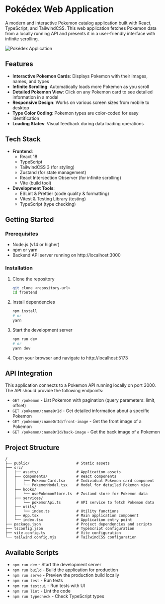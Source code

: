 # Pokédex Web Application

A modern and interactive Pokemon catalog application built with React, TypeScript, and TailwindCSS. This web application fetches Pokemon data from a locally running API and presents it in a user-friendly interface with infinite scrolling.

![Pokédex Application](https://via.placeholder.com/800x400?text=Pokédex+Application)

## Features

- **Interactive Pokemon Cards**: Displays Pokemon with their images, names, and types
- **Infinite Scrolling**: Automatically loads more Pokemon as you scroll
- **Detailed Pokemon View**: Click on any Pokemon card to see detailed information in a modal
- **Responsive Design**: Works on various screen sizes from mobile to desktop
- **Type Color Coding**: Pokemon types are color-coded for easy identification
- **Loading States**: Visual feedback during data loading operations

## Tech Stack

- **Frontend**:
  - React 18
  - TypeScript
  - TailwindCSS 3 (for styling)
  - Zustand (for state management)
  - React Intersection Observer (for infinite scrolling)
  - Vite (build tool)
- **Development Tools**:
  - ESLint & Prettier (code quality & formatting)
  - Vitest & Testing Library (testing)
  - TypeScript (type checking)

## Getting Started

### Prerequisites

- Node.js (v14 or higher)
- npm or yarn
- Backend API server running on http://localhost:3000

### Installation

1. Clone the repository

   ```bash
   git clone <repository-url>
   cd frontend
   ```

2. Install dependencies

   ```bash
   npm install
   # or
   yarn
   ```

3. Start the development server

   ```bash
   npm run dev
   # or
   yarn dev
   ```

4. Open your browser and navigate to http://localhost:5173

## API Integration

This application connects to a Pokemon API running locally on port 3000. The API should provide the following endpoints:

- `GET /pokemon` - List Pokemon with pagination (query parameters: limit, offset)
- `GET /pokemon/:nameOrId` - Get detailed information about a specific Pokemon
- `GET /pokemon/:nameOrId/front-image` - Get the front image of a Pokemon
- `GET /pokemon/:nameOrId/back-image` - Get the back image of a Pokemon

## Project Structure

```
/
├── public/                     # Static assets
├── src/
│   ├── assets/                 # Application assets
│   ├── components/             # React components
│   │   ├── PokemonCard.tsx     # Individual Pokemon card component
│   │   └── PokemonModal.tsx    # Modal for detailed Pokemon view
│   ├── hooks/
│   │   └── usePokemonStore.ts  # Zustand store for Pokemon data
│   ├── services/
│   │   └── pokemonApi.ts       # API service to fetch Pokemon data
│   ├── utils/
│   │   └── index.ts            # Utility functions
│   ├── App.tsx                 # Main application component
│   └── index.tsx               # Application entry point
├── package.json                # Project dependencies and scripts
├── tsconfig.json               # TypeScript configuration
├── vite.config.ts              # Vite configuration
└── tailwind.config.mjs         # TailwindCSS configuration
```

## Available Scripts

- `npm run dev` - Start the development server
- `npm run build` - Build the application for production
- `npm run serve` - Preview the production build locally
- `npm run test` - Run tests
- `npm run test:ui` - Run tests with UI
- `npm run lint` - Lint the code
- `npm run typecheck` - Check TypeScript types
